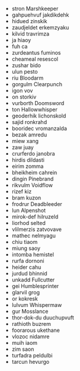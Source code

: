 - stron Marshkeeper  
- gahpuehvuf jakdikdehk  
- hidued zinskik  
- zaudjeldet erkemzyaku  
- kilvid travrimza  
- ja hiaoy  
- fuh ca  
- zurdeantus fuminos  
- cheameal resescol
- zushar bido  
- ulun pesto  
- riu Bloodarm  
- gorgulm Clearpunch  
- igon vov  
- on storkiv  
- vurborth Doomsword  
- ton Hallowwhisper  
- geoderhik lichonskold  
- sajid ronkrahd  
- booridec vromanzalda  
- bezak amredu  
- miew xang  
- zaw juay  
- crurferdo janobra  
- hirdis dildasti
- eirim zomma  
- bheikheim cahrein  
- dingin Pinebrand  
- rikvulm Voidflow  
- rizef kiz  
- bram kuzon  
- frodrur Deadbleeder  
- lun Alpenshot  
- mirok-def hilruzeld  
- liorhod selted  
- vlilmerzis zatvovave  
- mathec nelmyagu  
- chiu tiaom  
- miung saoy  
- intomba hemistel  
- rurfa dornoni
- heider cahu  
- jurdud bhinnid  
- unkadd Fullcutter  
- gei Humblesprinter  
- glarvil grog  
- or kokresk  
- lulvum Whispermaw  
- gur Mosslance  
- thor-dok-du duuchupvuft  
- rathioth buzrem  
- foorarous ukethane  
- vlozoc nidamre  
- muih iaom  
- zim saon  
- turfadra peldulbi  
- tarcun hevurgo